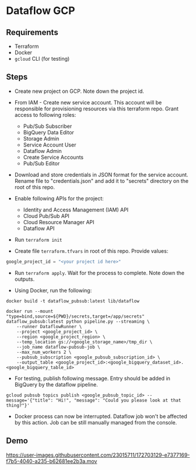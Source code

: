 # Dataflow GCP

## Requirements

- Terraform
- Docker
- `gcloud` CLI (for testing)

## Steps

- Create new project on GCP. Note down the project id.
- From IAM - Create new service account. This account will be responsible for provisioning resources
  via this terraform repo. Grant access to following roles:
    - Pub/Sub Subscriber
    - BigQuery Data Editor
    - Storage Admin
    - Service Account User
    - Dataflow Admin
    - Create Service Accounts
    - Pub/Sub Editor
- Download and store credentials in JSON format for the service account. Rename file to "credentials.json" and add it to "secrets" directory on the
  root of this repo.
- Enable following APIs for the project:
    - Identity and Access Management (IAM) API
    - Cloud Pub/Sub API
    - Cloud Resource Manager API
    - Dataflow API

- Run `terraform init`
- Create file `terraform.tfvars` in root of this repo. Provide values:

```terraform
google_project_id = "<your project id here>"
```

- Run `terraform apply`. Wait for the process to complete. Note down the outputs.

- Using Docker, run the following:

```shell
docker build -t dataflow_pubsub:latest lib/dataflow

docker run --mount "type=bind,source=${PWD}/secrets,target=/app/secrets" dataflow_pubsub:latest python pipeline.py --streaming \
    --runner DataflowRunner \
    --project <google_project_id> \
    --region <google_project_region> \
    --temp_location gs://<google_storage_name>/tmp_dir \
    --job_name dataflow-pubsub-job \
    --max_num_workers 2 \
    --pubsub_subscription <google_pubsub_subscription_id> \
    --output_table <google_project_id>:<google_bigquery_dataset_id>.<google_bigquery_table_id>
```

- For testing, publish following message. Entry should be added in BigQuery by the dataflow pipeline.

```shell
gcloud pubsub topics publish <google_pubsub_topic_id> --message='{"title": "Hi!", "message": "Could you please look at that thing?"}'
```

- Docker process can now be interrupted. Dataflow job won't be affected by this action. Job can be still manually managed from the console.

## Demo

https://user-images.githubusercontent.com/23015711/172703129-e7377169-f7b5-4040-a235-b62681ee2b3a.mov

